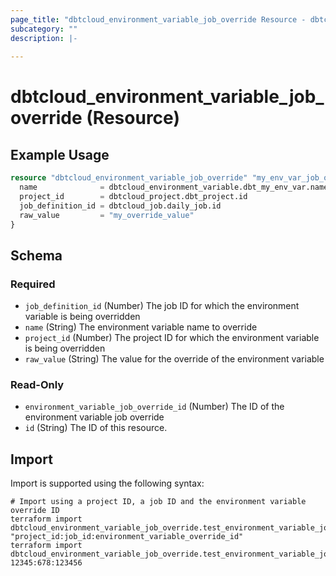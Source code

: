 ```yaml
---
page_title: "dbtcloud_environment_variable_job_override Resource - dbtcloud"
subcategory: ""
description: |-
  
---
```


# dbtcloud_environment_variable_job_override (Resource)




## Example Usage

```terraform
resource "dbtcloud_environment_variable_job_override" "my_env_var_job_override" {
  name              = dbtcloud_environment_variable.dbt_my_env_var.name
  project_id        = dbtcloud_project.dbt_project.id
  job_definition_id = dbtcloud_job.daily_job.id
  raw_value         = "my_override_value"
}
```

<!-- schema generated by tfplugindocs -->
## Schema

### Required

- `job_definition_id` (Number) The job ID for which the environment variable is being overridden
- `name` (String) The environment variable name to override
- `project_id` (Number) The project ID for which the environment variable is being overridden
- `raw_value` (String) The value for the override of the environment variable

### Read-Only

- `environment_variable_job_override_id` (Number) The ID of the environment variable job override
- `id` (String) The ID of this resource.

## Import

Import is supported using the following syntax:

```shell
# Import using a project ID, a job ID and the environment variable override ID
terraform import dbtcloud_environment_variable_job_override.test_environment_variable_job_override "project_id:job_id:environment_variable_override_id"
terraform import dbtcloud_environment_variable_job_override.test_environment_variable_job_override 12345:678:123456
```
